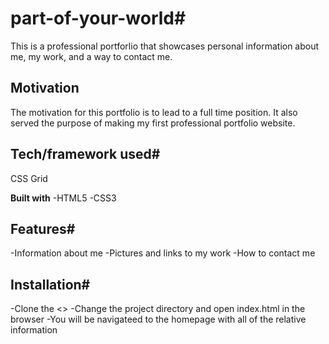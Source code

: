 # part-of-your-world#
This is a professional portforlio that showcases personal information about me, my work, and a way to contact me.  

## Motivation
The motivation for this portfolio is to lead to a full time position.  It also served the purpose of making my first professional portfolio website.

## Tech/framework used#
CSS Grid

<b>Built with</b>
-HTML5
-CSS3

## Features#
-Information about me
-Pictures and links to my work
-How to contact me

## Installation#
-Clone the <>
-Change the project directory and open index.html in the browser
-You will be navigateed to the homepage with all of the relative information



